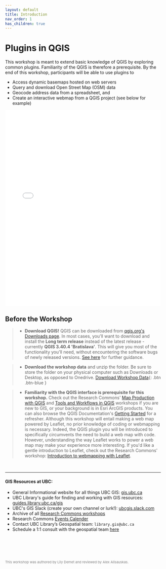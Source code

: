 ```yaml
---
layout: default
title: Introduction
nav_order: 1
has_children: true
---
```

# Plugins in QGIS

This workshop is meant to extend basic knowledge of QGIS by exploring common plugins. Familiarity of the QGIS is therefore a prerequisite. By the end of this workshop, participants will be able to use plugins to 

- Access dynamic basemaps hosted on web servers
- Query and download Open Street Map (OSM) data 
- Geocode address data from a spreadsheet, and
- Create an interactive webmap from a QGIS project (see below for example)



<iframe src="./content/qgis2web/index.html" style="width:100%; height:630px; border:none;"> </iframe>





## Before the Workshop

>-   **Download QGIS!** QGIS can be downloaded from [qgis.org's Downloads page](https://qgis.org/en/site/forusers/download.html). In most cases, you'll want to download and install the **Long term release** instead of the latest release - currently **QGIS 3.40.4 'Bratislava'**. This will give you most of the functionality you'll need, without encountering the software bugs of newly released versions. [See here](https://ubc-library-rc.github.io/gis-intro-qgis/content/installing-qgis.html) for further guidance.

> - **Download the workshop data** and unzip the folder. Be sure to store the folder on your physical computer such as Downloads or Desktop, as opposed to Onedrive. [Download Workshop Data](./qgis-plugins-workshop.zip){: .btn .btn-blue }

> - **Familiarity with the QGIS interface is prerequisite for this workshop.** Check out the Research Commons' [Map Production with QGIS](https://ubc-library-rc.github.io/gis-intro-qgis/) and [Tools and Workflows in QGIS](https://ubc-library-rc.github.io/gis-tools-workflows/) workshops if you are new to GIS, or your background is in Esri ArcGIS products. You can also browse the QGIS Documentation's [Getting Started](https://docs.qgis.org/3.34/en/docs/user_manual/introduction/getting_started.html) for a refresher. Although this workshop will entail making a web map powered by Leaflet, no prior knowledge of coding or webmapping is necessary. Indeed, the QGIS plugin you will be introduced to specifically circumvents the need to build a web map with code. However, understanding the way Leaflet works to power a web map may make your experience more interesting. If you'd like a gentle introduction to Leaflet, check out the Research Commons' workshop: [Introduction to webmapping with Leaflet](https://ubc-library-rc.github.io/gis-intro-leaflet/).

<br>


---
#### GIS Resources at UBC:
- General Informational website for all things UBC GIS: [gis.ubc.ca](http://gis.ubc.ca/)
- UBC Library's guide for finding and working with GIS resources: [guides.library.ubc.ca/gis](http://guides.library.ubc.ca/gis)
- UBC's GIS Slack (create your own channel or lurk!): [ubcgis.slack.com](https://ubcgis.slack.com/)
- Archive of all [Research Commons workshops](https://ubc-library-rc.github.io/)
- Research Commons [Events Calender](https://researchcommons.library.ubc.ca/workshops/)
- Contact UBC Library’s Geospatial team: `library.gis@ubc.ca`
- Schedule a 1:1 consult with the geospatial team [here](https://libcal.library.ubc.ca/appointments/research_commons#s-lc-public-pt)

<p style="margin-top:90px"></p>
<p style="color:grey; font-size:11px">This workshop was authored by Lily Demet and reviewed by Alex Alisauskas.</p>

